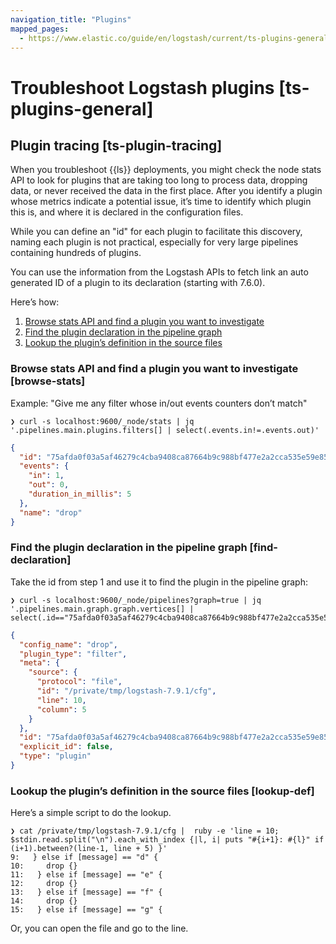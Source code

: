```yaml
---
navigation_title: "Plugins"
mapped_pages:
  - https://www.elastic.co/guide/en/logstash/current/ts-plugins-general.html
---
```


# Troubleshoot Logstash plugins [ts-plugins-general]


## Plugin tracing [ts-plugin-tracing] 

When you troubleshoot {{ls}} deployments, you might check the node stats API to look for plugins that are taking too long to process data, dropping data, or never received the data in the first place. After you identify a plugin whose metrics indicate a potential issue, it’s time to identify which plugin this is, and where it is declared in the configuration files.

While you can define an "id" for each plugin to facilitate this discovery, naming each plugin is not practical, especially for very large pipelines containing hundreds of plugins.

You can use the information from the Logstash APIs to fetch link an auto generated ID of a plugin to its declaration (starting with 7.6.0).

Here’s how:

1. [Browse stats API and find a plugin you want to investigate](#browse-stats)
2. [Find the plugin declaration in the pipeline graph](#find-declaration)
3. [Lookup the plugin’s definition in the source files](#lookup-def)


### Browse stats API and find a plugin you want to investigate [browse-stats] 

Example: "Give me any filter whose in/out events counters don’t match"

```shell
❯ curl -s localhost:9600/_node/stats | jq '.pipelines.main.plugins.filters[] | select(.events.in!=.events.out)'
```

```json
{
  "id": "75afda0f03a5af46279c4cba9408ca87664b9c988bf477e2a2cca535e59e856f",
  "events": {
    "in": 1,
    "out": 0,
    "duration_in_millis": 5
  },
  "name": "drop"
}
```


### Find the plugin declaration in the pipeline graph [find-declaration] 

Take the id from step 1 and use it to find the plugin in the pipeline graph:

```shell
❯ curl -s localhost:9600/_node/pipelines?graph=true | jq '.pipelines.main.graph.graph.vertices[] | select(.id=="75afda0f03a5af46279c4cba9408ca87664b9c988bf477e2a2cca535e59e856f")'
```

```json
{
  "config_name": "drop",
  "plugin_type": "filter",
  "meta": {
    "source": {
      "protocol": "file",
      "id": "/private/tmp/logstash-7.9.1/cfg",
      "line": 10,
      "column": 5
    }
  },
  "id": "75afda0f03a5af46279c4cba9408ca87664b9c988bf477e2a2cca535e59e856f",
  "explicit_id": false,
  "type": "plugin"
}
```


### Lookup the plugin’s definition in the source files [lookup-def] 

Here’s a simple script to do the lookup.

```shell
❯ cat /private/tmp/logstash-7.9.1/cfg |  ruby -e 'line = 10; $stdin.read.split("\n").each_with_index {|l, i| puts "#{i+1}: #{l}" if (i+1).between?(line-1, line + 5) }'
9:   } else if [message] == "d" {
10:     drop {}
11:   } else if [message] == "e" {
12:     drop {}
13:   } else if [message] == "f" {
14:     drop {}
15:   } else if [message] == "g" {
```

Or, you can open the file and go to the line.

